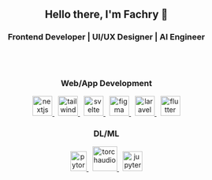 <h2 align="center">Hello there, I'm Fachry 👋</h2>
<h3 align="center">Frontend Developer | UI/UX Designer | AI Engineer</h3>

<br>
<br>

<h3 align="center"> Web/App Development </h3>
<p align="center">
  <a href="https://nextjs.org/" target="_blank" rel="noreferrer">
    <img src="https://icon.icepanel.io/Technology/png-shadow-512/Next.js.png" alt="nextjs" width="40" height="40"/>
  </a>
    &nbsp;
  <a href="https://tailwindcss.com/" target="_blank" rel="noreferrer">
    <img src="https://upload.wikimedia.org/wikipedia/commons/d/d5/Tailwind_CSS_Logo.svg" alt="tailwind" width="40" height="40"/>
  </a>
      &nbsp;
  <a href="https://svelte.dev" target="_blank" rel="noreferrer">
    <img src="https://upload.wikimedia.org/wikipedia/commons/1/1b/Svelte_Logo.svg" alt="svelte" width="40" height="40"/>
  </a>
    &nbsp;
  <a href="https://www.figma.com/" target="_blank" rel="noreferrer">
    <img src="https://www.vectorlogo.zone/logos/figma/figma-icon.svg" alt="figma" width="40" height="40"/>
  </a>
    &nbsp;
  <a href="https://laravel.com/" target="_blank" rel="noreferrer">
    <img src="https://upload.wikimedia.org/wikipedia/commons/9/9a/Laravel.svg" alt="laravel" width="40" height="40"/>
  </a>
    &nbsp;
  <a href="https://flutter.dev" target="_blank" rel="noreferrer">
    <img src="https://www.vectorlogo.zone/logos/flutterio/flutterio-icon.svg" alt="flutter" width="40" height="40"/>
  </a>
</p>

<h3 align="center"> DL/ML </h3>
<p align="center">
  <a href="https://pytorch.org/get-started/locally/" target="_blank" rel="noreferrer">
    <img src="https://static-00.iconduck.com/assets.00/pytorch-icon-1694x2048-jgwjy3ne.png" alt="pytorch" width="33" height="40"/>
  </a>
    &nbsp;
  <a href="https://pytorch.org/audio/stable/index.html" target="_blank" rel="noreferrer">
    <img src="https://download.pytorch.org/torchaudio/logo/v1/icon.png" alt="torchaudio" width="50" height="50"/>
  </a>
    &nbsp;
  <a href="https://jupyter.org/try" target="_blank" rel="noreferrer">
    <img src="https://upload.wikimedia.org/wikipedia/commons/3/38/Jupyter_logo.svg" alt="jupyter_notebook" width="40" height="40"/>
  </a>
</p>

<br>
